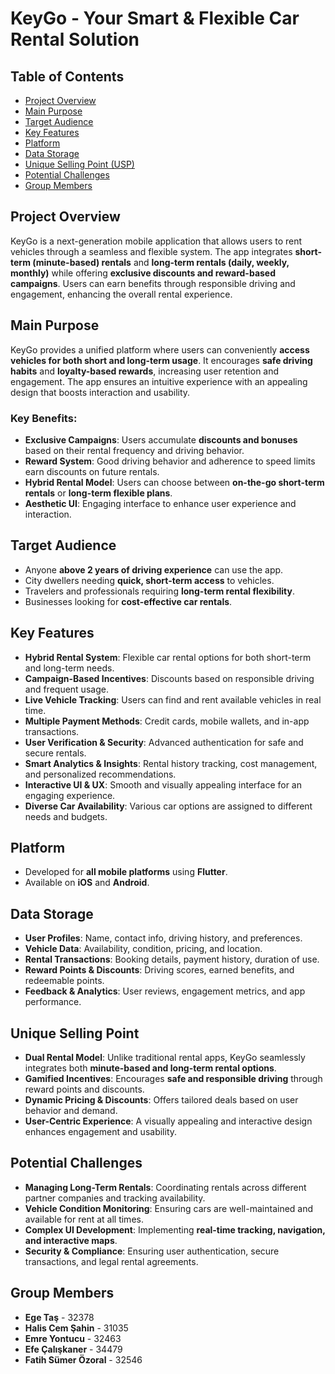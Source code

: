 # KeyGo - Your Smart & Flexible Car Rental Solution

## Table of Contents
- [Project Overview](#project-overview)
- [Main Purpose](#main-purpose)
- [Target Audience](#target-audience)
- [Key Features](#key-features)
- [Platform](#platform)
- [Data Storage](#data-storage)
- [Unique Selling Point (USP)](#unique-selling-point-usp)
- [Potential Challenges](#potential-challenges)
- [Group Members](#group-members)

## Project Overview
KeyGo is a next-generation mobile application that allows users to rent vehicles through a seamless and flexible system. The app integrates **short-term (minute-based) rentals** and **long-term rentals (daily, weekly, monthly)** while offering **exclusive discounts and reward-based campaigns**. Users can earn benefits through responsible driving and engagement, enhancing the overall rental experience. 

## Main Purpose
KeyGo provides a unified platform where users can conveniently **access vehicles for both short and long-term usage**. It encourages **safe driving habits** and **loyalty-based rewards**, increasing user retention and engagement. The app ensures an intuitive experience with an appealing design that boosts interaction and usability.

### Key Benefits:
- **Exclusive Campaigns**: Users accumulate **discounts and bonuses** based on their rental frequency and driving behavior.
- **Reward System**: Good driving behavior and adherence to speed limits earn discounts on future rentals.
- **Hybrid Rental Model**: Users can choose between **on-the-go short-term rentals** or **long-term flexible plans**.
- **Aesthetic UI**: Engaging interface to enhance user experience and interaction.

## Target Audience
- Anyone **above 2 years of driving experience** can use the app.
- City dwellers needing **quick, short-term access** to vehicles.
- Travelers and professionals requiring **long-term rental flexibility**.
- Businesses looking for **cost-effective car rentals**.

## Key Features
- **Hybrid Rental System**: Flexible car rental options for both short-term and long-term needs.
- **Campaign-Based Incentives**: Discounts based on responsible driving and frequent usage.
- **Live Vehicle Tracking**: Users can find and rent available vehicles in real time.
- **Multiple Payment Methods**: Credit cards, mobile wallets, and in-app transactions.
- **User Verification & Security**: Advanced authentication for safe and secure rentals.
- **Smart Analytics & Insights**: Rental history tracking, cost management, and personalized recommendations.
- **Interactive UI & UX**: Smooth and visually appealing interface for an engaging experience.
- **Diverse Car Availability**: Various car options are assigned to different needs and budgets.

## Platform
- Developed for **all mobile platforms** using **Flutter**.
- Available on **iOS** and **Android**.

## Data Storage
- **User Profiles**: Name, contact info, driving history, and preferences.
- **Vehicle Data**: Availability, condition, pricing, and location.
- **Rental Transactions**: Booking details, payment history, duration of use.
- **Reward Points & Discounts**: Driving scores, earned benefits, and redeemable points.
- **Feedback & Analytics**: User reviews, engagement metrics, and app performance.

## Unique Selling Point 
- **Dual Rental Model**: Unlike traditional rental apps, KeyGo seamlessly integrates both **minute-based and long-term rental options**.
- **Gamified Incentives**: Encourages **safe and responsible driving** through reward points and discounts.
- **Dynamic Pricing & Discounts**: Offers tailored deals based on user behavior and demand.
- **User-Centric Experience**: A visually appealing and interactive design enhances engagement and usability.

## Potential Challenges
- **Managing Long-Term Rentals**: Coordinating rentals across different partner companies and tracking availability.
- **Vehicle Condition Monitoring**: Ensuring cars are well-maintained and available for rent at all times.
- **Complex UI Development**: Implementing **real-time tracking, navigation, and interactive maps**.
- **Security & Compliance**: Ensuring user authentication, secure transactions, and legal rental agreements.

## Group Members
- **Ege Taş** - 32378
- **Halis Cem Şahin** - 31035
- **Emre Yontucu** - 32463
- **Efe Çalışkaner** - 34479
- **Fatih Sümer Özoral** - 32546
